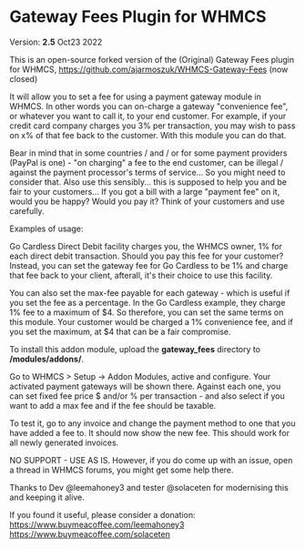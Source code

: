 # Gateway Fees Plugin for WHMCS

Version: **2.5** 
Oct23 2022

This is an open-source forked version of the (Original) Gateway Fees plugin for WHMCS, https://github.com/ajarmoszuk/WHMCS-Gateway-Fees (now closed)

It will allow you to set a fee for using a payment gateway module in WHMCS. In other words you can on-charge a gateway "convenience fee", or whatever you want to call it, to your end customer.  For example, if your credit card company charges you 3% per transaction, you may wish to pass on x% of that fee back to the customer.  With this module you can do that.  

Bear in mind that in some countries / and / or for some payment providers (PayPal is one) - "on charging" a fee to the end customer, can be illegal / against the payment processor's terms of service... So you might need to consider that.  Also use this sensibly... this is supposed to help you and be fair to your customers... If you got a bill with a large "payment fee" on it, would you be happy?  Would you pay it?  Think of your customers and use carefully.

Examples of usage:

Go Cardless Direct Debit facility charges you, the WHMCS owner, 1% for each direct debit transaction.  Should you pay this fee for your customer?  Instead, you can set the gateway fee for Go Cardless to be 1% and charge that fee back to your client, afterall, it's their choice to use this facility. 

You can also set the max-fee payable for each gateway - which is useful if you set the fee as a percentage.  In the Go Cardless example, they charge 1% fee to a maximum of $4.  So therefore, you can set the same terms on this module.  Your customer would be charged a 1% convenience fee, and if you set the maximum, at $4 that can be a fair compromise.

To install this addon module, upload the **gateway_fees** directory to **/modules/addons/**.

Go to WHMCS > Setup -> Addon Modules, active and configure. Your activated payment gateways will be shown there. Against each one, you can set fixed fee price $ and/or % per transaction - and also select if you want to add a max fee and if the fee should be taxable.

To test it, go to any invoice and change the payment method to one that you have added a fee to.  It should now show the new fee.
This should work for all newly generated invoices.

NO SUPPORT - USE AS IS.  However, if you do come up with an issue, open a thread in WHMCS forums, you might get some help there.

Thanks to Dev @leemahoney3 and tester @solaceten for modernising this and keeping it alive.  

If you found it useful, please consider a donation:
https://www.buymeacoffee.com/leemahoney3
https://www.buymeacoffee.com/solaceten


